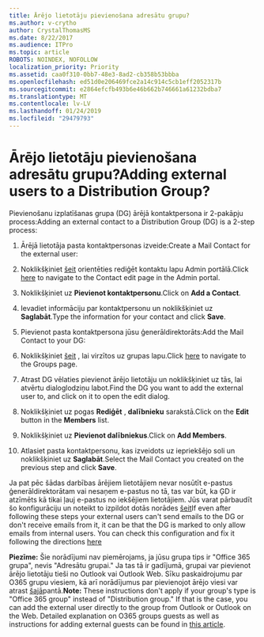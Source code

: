 ```yaml
---
title: Ārējo lietotāju pievienošana adresātu grupu?
ms.author: v-crytho
author: CrystalThomasMS
ms.date: 8/22/2017
ms.audience: ITPro
ms.topic: article
ROBOTS: NOINDEX, NOFOLLOW
localization_priority: Priority
ms.assetid: caa0f310-0bb7-48e3-8ad2-cb358b53bbba
ms.openlocfilehash: ed51d0e206469fce2a14c914c5cb1eff2052317b
ms.sourcegitcommit: e2864efcfb493b6e46b662b746661a61232bdba7
ms.translationtype: MT
ms.contentlocale: lv-LV
ms.lasthandoff: 01/24/2019
ms.locfileid: "29479793"
---
```

# <a name="adding-external-users-to-a-distribution-group"></a><span data-ttu-id="2f181-102">Ārējo lietotāju pievienošana adresātu grupu?</span><span class="sxs-lookup"><span data-stu-id="2f181-102">Adding external users to a Distribution Group?</span></span>

<span data-ttu-id="2f181-103">Pievienošanu izplatīšanas grupa (DG) ārējā kontaktpersona ir 2-pakāpju process:</span><span class="sxs-lookup"><span data-stu-id="2f181-103">Adding an external contact to a Distribution Group (DG) is a 2-step process:</span></span>
  
1. <span data-ttu-id="2f181-104">Ārējā lietotāja pasta kontaktpersonas izveide:</span><span class="sxs-lookup"><span data-stu-id="2f181-104">Create a Mail Contact for the external user:</span></span>
    
1. <span data-ttu-id="2f181-105">Noklikšķiniet [šeit](https://support.office.com/article/https://portal.office.com/adminportal/home.aspx#/Contact) orientēties rediģēt kontaktu lapu Admin portālā.</span><span class="sxs-lookup"><span data-stu-id="2f181-105">Click [here](https://support.office.com/article/https://portal.office.com/adminportal/home.aspx#/Contact) to navigate to the Contact edit page in the Admin portal.</span></span> 
    
2. <span data-ttu-id="2f181-106">Noklikšķiniet uz **Pievienot kontaktpersonu**.</span><span class="sxs-lookup"><span data-stu-id="2f181-106">Click on **Add a Contact**.</span></span>
    
3. <span data-ttu-id="2f181-107">Ievadiet informāciju par kontaktpersonu un noklikšķiniet uz **Saglabāt**.</span><span class="sxs-lookup"><span data-stu-id="2f181-107">Type the information for your contact and click **Save**.</span></span>
    
2. <span data-ttu-id="2f181-108">Pievienot pasta kontaktpersona jūsu ģenerāldirektorāts:</span><span class="sxs-lookup"><span data-stu-id="2f181-108">Add the Mail Contact to your DG:</span></span>
    
1. <span data-ttu-id="2f181-109">Noklikšķiniet [šeit](https://support.office.com/article/https://portal.office.com/adminportal/home.aspx#/groups) , lai virzītos uz grupas lapu.</span><span class="sxs-lookup"><span data-stu-id="2f181-109">Click [here](https://support.office.com/article/https://portal.office.com/adminportal/home.aspx#/groups) to navigate to the Groups page.</span></span> 
    
2. <span data-ttu-id="2f181-110">Atrast DG vēlaties pievienot ārējo lietotāju un noklikšķiniet uz tās, lai atvērtu dialoglodziņu labot.</span><span class="sxs-lookup"><span data-stu-id="2f181-110">Find the DG you want to add the external user to, and click on it to open the edit dialog.</span></span>
    
3. <span data-ttu-id="2f181-111">Noklikšķiniet uz pogas **Rediģēt** , **dalībnieku** sarakstā.</span><span class="sxs-lookup"><span data-stu-id="2f181-111">Click on the **Edit** button in the **Members** list.</span></span> 
    
4. <span data-ttu-id="2f181-112">Noklikšķiniet uz **Pievienot dalībniekus**.</span><span class="sxs-lookup"><span data-stu-id="2f181-112">Click on **Add Members**.</span></span>
    
5. <span data-ttu-id="2f181-113">Atlasiet pasta kontaktpersonu, kas izveidots uz iepriekšējo soli un noklikšķiniet uz **Saglabāt**.</span><span class="sxs-lookup"><span data-stu-id="2f181-113">Select the Mail Contact you created on the previous step and click **Save**.</span></span>
    
<span data-ttu-id="2f181-p101">Ja pat pēc šādas darbības ārējiem lietotājiem nevar nosūtīt e-pastus ģenerāldirektorātam vai nesaņem e-pastus no tā, tas var būt, ka ĢD ir atzīmēts kā tikai ļauj e-pastus no iekšējiem lietotājiem. Jūs varat pārbaudīt šo konfigurāciju un noteikt to izpildot dotās norādes [šeit](https://support.office.com/article/https://support.office.com/article/Fix-email-delivery-issues-for-error-code-5-7-133-in-Office-365-991abc19-7756-438f-abcb-39f69b80f284.aspx)</span><span class="sxs-lookup"><span data-stu-id="2f181-p101">If even after following these steps your external users can't send emails to the DG or don't receive emails from it, it can be that the DG is marked to only allow emails from internal users. You can check this configuration and fix it following the directions [here](https://support.office.com/article/https://support.office.com/article/Fix-email-delivery-issues-for-error-code-5-7-133-in-Office-365-991abc19-7756-438f-abcb-39f69b80f284.aspx)</span></span>
  
 <span data-ttu-id="2f181-p102">**Piezīme:** Šie norādījumi nav piemērojams, ja jūsu grupa tips ir "Office 365 grupa", nevis "Adresātu grupai." Ja tas tā ir gadījumā, grupai var pievienot ārējo lietotāju tieši no Outlook vai Outlook Web. Sīku paskaidrojumu par O365 grupu viesiem, kā arī norādījumus par pievienojot ārējo viesi var atrast [šajā](https://support.office.com/article/https://support.office.com/article/Guest-access-in-Office-365-Groups-bfc7a840-868f-4fd6-a390-f347bf51aff6.aspx)pantā.</span><span class="sxs-lookup"><span data-stu-id="2f181-p102">**Note:** These instructions don't apply if your group's type is "Office 365 group" instead of "Distribution group." If that is the case, you can add the external user directly to the group from Outlook or Outlook on the Web. Detailed explanation on O365 groups guests as well as instructions for adding external guests can be found in [this article](https://support.office.com/article/https://support.office.com/article/Guest-access-in-Office-365-Groups-bfc7a840-868f-4fd6-a390-f347bf51aff6.aspx).</span></span>
  

